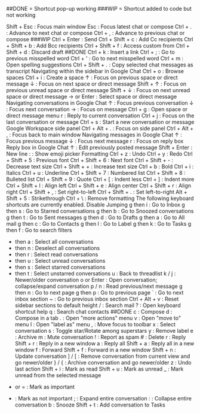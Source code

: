 ##DONE = Shortcut pop-up working
###WIP = Shortcut added to code but not working

Shift + Esc :	Focus main window
Esc :	Focus latest chat or compose
Ctrl + . :	Advance to next chat or compose
Ctrl + , :	Advance to previous chat or compose
###WIP Ctrl + Enter :	Send
Ctrl + Shift + c :	Add Cc recipients
Ctrl + Shift + b :	Add Bcc recipients
Ctrl + Shift + f :	Access custom from
Ctrl + Shift + d :	Discard draft
##DONE Ctrl + k :	Insert a link
Ctrl + ; :	Go to previous misspelled word
Ctrl + ' :	Go to next misspelled word
Ctrl + m :	Open spelling suggestions
Ctrl + Shift + . :	Copy selected chat messages as transcript
Navigating within the sidebar in Google Chat
Ctrl + o :	Browse spaces
Ctrl + i :	Create a space
↑ :	Focus on previous space or direct message
↓ :	Focus on next space or direct message
Shift + ↑ :	Focus on previous unread space or direct message
Shift + ↓ :	Focus on next unread space or direct message
→ or Enter :	Select space or direct message
Navigating conversations in Google Chat
↑ :	Focus previous conversation
↓ :	Focus next conversation
→ :	Focus on message
Ctrl + g :	Open space or direct message menu
r :	Reply to current conversation
Ctrl + j :	Focus on the last conversation or message
Ctrl + s :	Start a new conversation or message
Google Workspace side panel
Ctrl + Alt + . :	Focus on side panel
Ctrl + Alt + , :	Focus back to main window
Navigating messages in Google Chat
↑ :	Focus previous message
↓ :	Focus next message
r :	Focus on reply box
Reply box in Google Chat
↑ :	Edit previously posted message
Shift + Enter :	New line
: :	Show emoji picker
Formatting
Ctrl + z :	Undo
Ctrl + y :	Redo
Ctrl + Shift + 5 :	Previous font
Ctrl + Shift + 6 :	Next font
Ctrl + Shift + - :	Decrease text size
Ctrl + Shift + + :	Increase text size
Ctrl + b :	Bold
Ctrl + i :	Italics
Ctrl + u :	Underline
Ctrl + Shift + 7 :	Numbered list
Ctrl + Shift + 8 :	Bulleted list
Ctrl + Shift + 9 :	Quote
Ctrl + [ :	Indent less
Ctrl + ] :	Indent more
Ctrl + Shift + l :	Align left
Ctrl + Shift + e :	Align center
Ctrl + Shift + r :	Align right
Ctrl + Shift + , :	Set right-to-left
Ctrl + Shift + . :	Set left-to-right
Alt + Shift + 5 :	Strikethrough
Ctrl + \ :	Remove formatting
The following keyboard shortcuts are currently enabled. Disable
Jumping
g then i :	Go to Inbox
g then s :	Go to Starred conversations
g then b :	Go to Snoozed conversations
g then t :	Go to Sent messages
g then d :	Go to Drafts
g then a :	Go to All mail
g then c :	Go to Contacts
g then l :	Go to Label
g then k :	Go to Tasks
g then f :	Go to search filters
* then a :	Select all conversations
* then n :	Deselect all conversations
* then r :	Select read conversations
* then u :	Select unread conversations
* then s :	Select starred conversations
* then t :	Select unstarred conversations
u :	Back to threadlist
k / j :	Newer/older conversation
o or Enter :	Open conversation; collapse/expand conversation
p / n :	Read previous/next message
g then n :	Go to next page
g then p :	Go to previous page
` :	Go to next inbox section
~ :	Go to previous inbox section
Ctrl + Alt + v :	Reset sidebar sections to default height
/ :	Search mail
? :	Open keyboard shortcut help
q :	Search chat contacts
##DONE c :	Compose
d :	Compose in a tab
. :	Open "more actions" menu
v :	Open "move to" menu
l :	Open "label as" menu
, :	Move focus to toolbar
x :	Select conversation
s :	Toggle star/Rotate among superstars
y :	Remove label
e :	Archive
m :	Mute conversation
! :	Report as spam
\# :	Delete
r :	Reply
Shift + r :	Reply in a new window
a :	Reply all
Shift + a :	Reply all in a new window
f :	Forward
Shift + f :	Forward in a new window
Shift + n :	Update conversation
] / [ :	Remove conversation from current view and go newer/older
} / { :	Archive conversation and go newer/older
z :	Undo last action
Shift + i :	Mark as read
Shift + u :	Mark as unread
_ :	Mark unread from the selected message
+ or = :	Mark as important
- :	Mark as not important
; :	Expand entire conversation
: :	Collapse entire conversation
b :	Snooze
Shift + t :	Add conversation to Tasks
